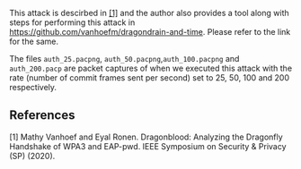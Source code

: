 This attack is descirbed in [[1]](#1) and the author also provides a tool along with steps for performing this attack in https://github.com/vanhoefm/dragondrain-and-time. Please refer to the link for the same.

The files `auth_25.pacpng`, `auth_50.pacpng`,`auth_100.pacpng` and `auth_200.pacp` are packet captures of when we executed this attack with the rate (number of commit frames sent per second) set to 25, 50, 100 and 200 respectively.

## References
<a id="1">[1]</a> 
Mathy Vanhoef and Eyal Ronen. 
Dragonblood: Analyzing the Dragonfly Handshake of WPA3 and EAP-pwd.
IEEE Symposium on Security & Privacy (SP) (2020).

